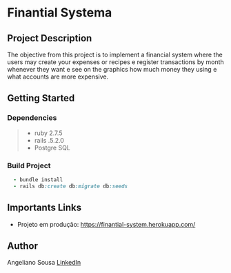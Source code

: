 # Finantial Systema

## Project Description
The objective from this project is to implement a financial system where the users may create your expenses or recipes e register transactions by month whenever they want e see on the graphics how much money they using e what accounts are more expensive.

## Getting Started

### Dependencies

>* ruby 2.7.5
>* rails .5.2.0
>* Postgre SQL

### Build Project

~~~ruby
  - bundle install
  - rails db:create db:migrate db:seeds
~~~

## Importants Links

* Projeto em produção: <https://finantial-system.herokuapp.com/>

## Author

Angeliano Sousa [LinkedIn](https://www.linkedin.com/in/angeliano-sousa/)
